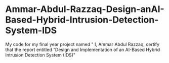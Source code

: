 # Ammar-Abdul-Razzaq-Design-anAI-Based-Hybrid-Intrusion-Detection-System-IDS
My code for my final year project named " I, Ammar Abdul Razzaq, certify that the report entitled “Design and Implementation of an AI-Based Hybrid Intrusion Detection System (IDS)"
